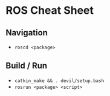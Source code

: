 # ROS Cheat Sheet

## Navigation
- `roscd <package>`

## Build / Run
- `catkin_make && . devil/setup.bash`
- `rosrun <package> <script>`